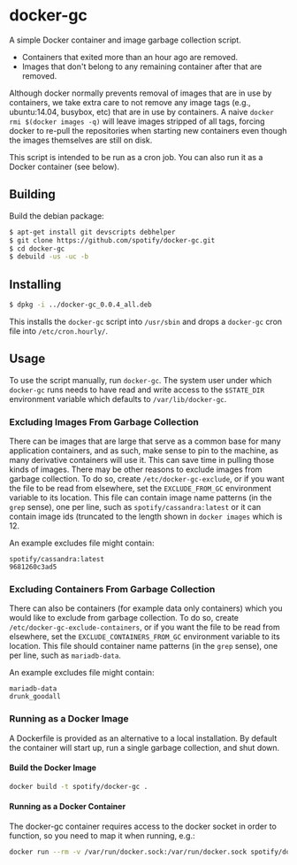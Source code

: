 # docker-gc


A simple Docker container and image garbage collection script.

* Containers that exited more than an hour ago are removed.
* Images that don't belong to any remaining container after that are removed.

Although docker normally prevents removal of images that are in use by
containers, we take extra care to not remove any image tags (e.g., ubuntu:14.04,
busybox, etc) that are in use by containers. A naive `docker rmi $(docker images
-q)` will leave images stripped of all tags, forcing docker to re-pull the
repositories when starting new containers even though the images themselves are
still on disk.

This script is intended to be run as a cron job. You can also run it as a Docker
container (see below).

## Building

Build the debian package:

```sh
$ apt-get install git devscripts debhelper
$ git clone https://github.com/spotify/docker-gc.git
$ cd docker-gc
$ debuild -us -uc -b
```


## Installing

```sh
$ dpkg -i ../docker-gc_0.0.4_all.deb
```

This installs the `docker-gc` script into `/usr/sbin` and drops a `docker-gc`
cron file into `/etc/cron.hourly/`.


## Usage

To use the script manually, run `docker-gc`. The system user under
which `docker-gc` runs needs to have read and write access to
the `$STATE_DIR` environment variable which defaults to `/var/lib/docker-gc`.


### Excluding Images From Garbage Collection

There can be images that are large that serve as a common base for
many application containers, and as such, make sense to pin to the
machine, as many derivative containers will use it.  This can save
time in pulling those kinds of images.  There may be other reasons to
exclude images from garbage collection.  To do so, create
`/etc/docker-gc-exclude`, or if you want the file to be read from
elsewhere, set the `EXCLUDE_FROM_GC` environment variable to its
location.  This file can contain image name patterns (in the `grep`
sense), one per line, such as `spotify/cassandra:latest` or it can
contain image ids (truncated to the length shown in `docker images`
which is 12.

An example excludes file might contain:
```
spotify/cassandra:latest
9681260c3ad5
```

### Excluding Containers From Garbage Collection

There can also be containers (for example data only containers) which 
you would like to exclude from garbage collection. To do so, create 
`/etc/docker-gc-exclude-containers`, or if you want the file to be 
read from elsewhere, set the `EXCLUDE_CONTAINERS_FROM_GC` environment 
variable to its location. This file should container name patterns (in 
the `grep` sense), one per line, such as `mariadb-data`.

An example excludes file might contain:
```
mariadb-data
drunk_goodall
```

### Running as a Docker Image

A Dockerfile is provided as an alternative to a local installation. By default
the container will start up, run a single garbage collection, and shut down.

#### Build the Docker Image

```sh
docker build -t spotify/docker-gc .
```

#### Running as a Docker Container

The docker-gc container requires access to the docker socket in order to
function, so you need to map it when running, e.g.:

```sh
docker run --rm -v /var/run/docker.sock:/var/run/docker.sock spotify/docker-gc
```
